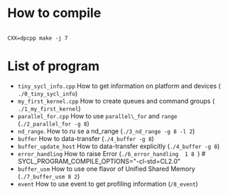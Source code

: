 # How to compile

```

CXX=dpcpp make -j 7
```

# List of program

- `tiny_sycl_info.cpp` How to get information on platform and devices ( `./0_tiny_sycl_info`)
- `my_first_kernel.cpp`  How to create queues and command groups ( `./1_my_first_kernel`)
- `parallel_for.cpp` How to use `parallel\_for` and `range` (`./2_parallel_for -g 8`)
- `nd_range`. How to ru se a nd\_range (`./3_nd_range -g 8 -l 2`)
- `buffer`  How to data-transfer (`./4_buffer -g 8`)
- `buffer_update_host`  How to data-transfer explicitly (`./4_buffer -g 8`)
- `error_handling` How to raise Error (`./6_error_handling  1 8 `) # SYCL_PROGRAM_COMPILE_OPTIONS="-cl-std=CL2.0"
- `buffer_usm` How to use one flavor of Unified Shared Memory  (`./7_buffer_usm 8 2`)
- `event` How to use event to get profiling information (`/8_event`)

